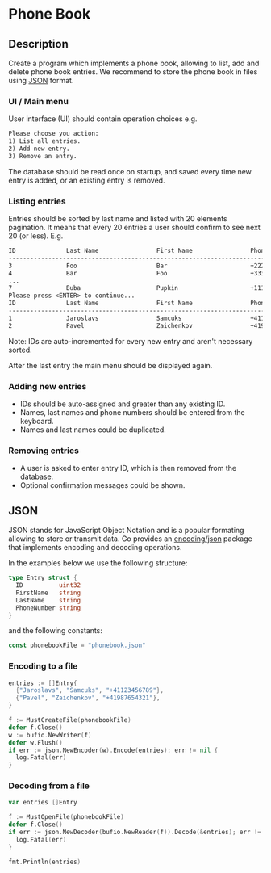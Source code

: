 # Phone Book

## Description

Create a program which implements a phone book, allowing to list, add and delete phone book entries.
We recommend to store the phone book in files using [JSON](https://en.wikipedia.org/wiki/JSON) format.

### UI / Main menu

User interface (UI) should contain operation choices e.g.
```txt
Please choose you action:
1) List all entries.
2) Add new entry.
3) Remove an entry.
```

The database should be read once on startup, and saved every time new entry is added, or an existing
entry is removed.

### Listing entries

Entries should be sorted by last name and listed with 20 elements pagination. It means that every 20
entries a user should confirm to see next 20 (or less). E.g.

```txt
ID              Last Name                First Name                Phone#
-------------------------------------------------------------------------
3               Foo                      Bar                       +22222222222
4               Bar                      Foo                       +33333333333
...
7               Buba                     Pupkin                    +11111111111
Please press <ENTER> to continue...
ID              Last Name                First Name                Phone#
-------------------------------------------------------------------------
1               Jaroslavs                Samcuks                   +41123456789
2               Pavel                    Zaichenkov                +41987654321
```

Note: IDs are auto-incremented for every new entry and aren't necessary sorted.

After the last entry the main menu should be displayed again.

### Adding new entries

- IDs should be auto-assigned and greater than any existing ID.
- Names, last names and phone numbers should be entered from the keyboard.
- Names and last names could be duplicated.

### Removing entries

- A user is asked to enter entry ID, which is then removed from the database.
- Optional confirmation messages could be shown.

## JSON

JSON stands for JavaScript Object Notation and is a popular formating allowing to store or transmit data.
Go provides an [encoding/json](https://pkg.go.dev/encoding/json) package that implements encoding and
decoding operations.

In the examples below we use the following structure:

```go
type Entry struct {
  ID          uint32
  FirstName   string
  LastName    string
  PhoneNumber string
}
```

and the following constants:

```go
const phonebookFile = "phonebook.json"
```

### Encoding to a file

```go
entries := []Entry{
  {"Jaroslavs", "Samcuks", "+41123456789"},
  {"Pavel", "Zaichenkov", "+41987654321"},
}

f := MustCreateFile(phonebookFile)
defer f.Close()
w := bufio.NewWriter(f)
defer w.Flush()
if err := json.NewEncoder(w).Encode(entries); err != nil {
  log.Fatal(err)
}
```

### Decoding from a file

```go
var entries []Entry

f := MustOpenFile(phonebookFile)
defer f.Close()
if err := json.NewDecoder(bufio.NewReader(f)).Decode(&entries); err != nil {
  log.Fatal(err)
}

fmt.Println(entries)
```

